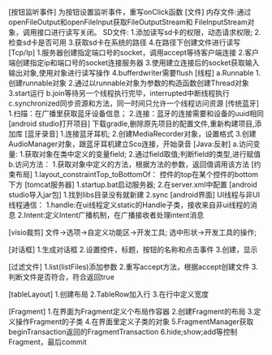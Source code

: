 [按钮监听事件]
为按钮设置监听事件，重写onClick函数
[文件]
内存文件:通过openFileOutput和openFileInput获取FileOutputStream和
FileInputStream对象，调用接口进行读写关闭。
SD文件:
1.添加读写sd卡的权限，动态请求权限;
2.检查sd卡是否可用
3.获取sd卡在系统的路径
4.在路径下创建文件进行读写
[Tcp/Ip]
1.服务器创建指定端口号的socket，调用accept等待客户端连接
2.客户端创建指定ip和端口号的socket连接服务器
3.使用建立连接后的socket获取输入输出对象,使用对象进行读写操作
4.bufferdwriter需要flush
[线程]
a.Runnable
1.创建runnable对象
2.通过以runnable对象为参数的构造函数创建Thread对象
3.start运行
b.join等待另一个线程执行完毕，interrupted中断线程执行
c.synchronized同步资源和方法，同一时间只允许一个线程访问资源
[传统蓝牙]
1.扫描：在广播里获取蓝牙设备信息；
2.连接：蓝牙的连接需要和设备的uuid相同
[android studio打开项目]
下载gradle,删除原先项目的配置文件,重新构建项目,添加库
[蓝牙录音]
1.连接蓝牙耳机;
2.创建MediaRecorder对象，设置格式
3.创建AudioManager对象，跟蓝牙耳机建立Sco连接，开始录音
[Java:反射]
a.访问变量:
1.获取对象在类中定义的变量field;
2.通过field取值;判断field的类型,进行赋值
b.访问方法：
1.获取对象中定义的方法，根据方法的参数，返回值调用该方法
[约束布局]
1.layout_constraintTop_toBottomOf：
控件的top在某个控件的bottom下方
[tomcat服务器]
1.startup.bat启动服务器;
2.在server.xml中配置<Context docBase="D:\web" path="/web"/>
[android studio导入jar包]
1.找到libs目录没有就新建
2.sync
[android界面]
UI线程与非UI线程通信：
1.handle:在ui线程定义static的Handle子类，接收来自非ui线程的消息
2.Intent:定义Intent广播机制，在广播接收者处理intent消息

[visio裁剪]
文件->选项->自定义功能区->开发工具;
选中形状->开发工具的操作;

[对话框]
1.生成对话框
2.设置控件，标题，按钮的名称和点击事件
3.创建，显示

[过滤文件]
1.list(listFiles)添加参数
2.重写accept方法，根据accept创建文件
3.判断文件是否符合，符合返回true

[tableLayout]
1.创建布局
2.TableRow加入行
3.在行中定义宽度

[Fragment]
1.在界面为Fragment定义个布局作容器
2.创建Fragment的布局
3.定义操作Fragment的子类
4.在界面里定义子类的对象
5.FragmentManager获取beginTransaction返回的FragmentTransaction
6.hide;show;add等控制Fragment，最后commit